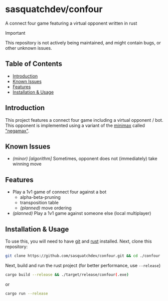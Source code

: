 # sasquatchdev/confour
A connect four game featuring a virtual opponent written in rust

> [!Important]
> This repository is not actively being maintained, and might contain bugs, or other unknown issues.

## Table of Contents

- [Introduction](#introduction)
- [Known Issues](#known-issues)
- [Features](#features)
- [Installation & Usage](#installation--usage)

## Introduction

This project features a connect four game including a virtual opponent / bot. This opponent is implemented using a variant of the [minimax](https://en.wikipedia.org/wiki/Minimax) called ["negamax"](https://en.wikipedia.org/wiki/Negamax).

## Known Issues

- _(minor)_ _[algorithm]_ Sometimes, opponent does not (immediately) take winning move

## Features

- Play a 1v1 game of connect four against a bot
    - alpha-beta-pruning
    - transposition table
    - _(planned)_ move ordering
- _(planned)_ Play a 1v1 game against someone else (local multiplayer)

## Installation & Usage

To use this, you will need to have [git](https://git-scm.com/) and [rust](https://www.rust-lang.org/) installed. Next, clone this repository:

```bash
git clone https://github.com/sasquatchdev/confour.git && cd ./confour
```

Next, build and run the rust project (for better performance, use `--release`)

```bash
cargo build --release && ./target/release/confour(.exe)
```

or

```bash
cargo run --release
```
